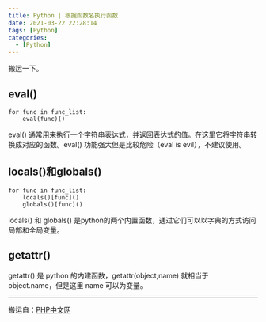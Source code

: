 ```yaml
---
title: Python | 根据函数名执行函数
date: 2021-03-22 22:28:14
tags: [Python]
categories: 
  - [Python]
---
```

搬运一下。

<!-- more -->

## eval()

```
for func in func_list:
    eval(func)()
```

eval() 通常用来执行一个字符串表达式，并返回表达式的值。在这里它将字符串转换成对应的函数。eval() 功能强大但是比较危险（eval is evil），不建议使用。

## locals()和globals()

```
for func in func_list:
    locals()[func]()
	globals()[func]()
```

locals() 和 globals() 是python的两个内置函数，通过它们可以以字典的方式访问局部和全局变量。

## getattr()

getattr() 是 python 的内建函数，getattr(object,name) 就相当于 object.name，但是这里 name 可以为变量。


----------

搬运自：[PHP中文网](https://www.php.cn/python-tutorials-420336.html)